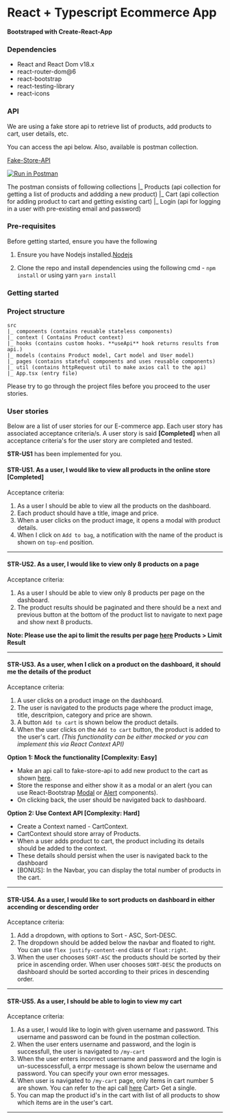 # React + Typescript Ecommerce App

**Bootstraped with Create-React-App**

### Dependencies

- React and React Dom v18.x
- react-router-dom@6
- react-bootstrap
- react-testing-library
- react-icons

### API

We are using a fake store api to retrieve list of products, add products to cart, user details, etc.

You can access the api below. Also, available is postman collection.

[Fake-Store-API](https://fakestoreapi.com/docs)

[![Run in Postman](https://run.pstmn.io/button.svg)](https://god.gw.postman.com/run-collection/1486577-f171c6e2-10ab-4349-bc10-9db4449da719?action=collection%2Ffork&collection-url=entityId%3D1486577-f171c6e2-10ab-4349-bc10-9db4449da719%26entityType%3Dcollection%26workspaceId%3D18e6f11c-8e45-4bea-b35a-8f6ad5fa2c29)

The postman consists of following collections
|_ Products (api collection for getting a list of products and addding a new product)
|_ Cart (api collection for adding product to cart and getting existing cart)
|\_ Login (api for logging in a user with pre-existing email and password)

### Pre-requisites

Before getting started, ensure you have the following

1. Ensure you have Nodejs installed.[Nodejs](https://nodejs.org/en/)

2. Clone the repo and install dependencies using the following cmd - `npm install` or using yarn `yarn install`

### Getting started

### Project structure

```
src
|_ components (contains reusable stateless components)
|_ context ( Contains Product context)
|_ hooks (contains custom hooks. **useApi** hook returns results from api.)
|_ models (contains Product model, Cart model and User model)
|_ pages (contains stateful components and uses reusable components)
|_ util (contains httpRequest util to make axios call to the api)
|_ App.tsx (entry file)
```

Please try to go through the project files before you proceed to the user stories.

### User stories

Below are a list of user stories for our E-commerce app. Each user story has associated acceptance criteria/s.
A user story is said **[Completed]** when all acceptance criteria's for the user story are completed and tested.

**STR-US1** has been implemented for you.

#### STR-US1. As a user, I would like to view all products in the online store [Completed]

Acceptance criteria:

1. As a user I should be able to view all the products on the dashboard.
2. Each product should have a title, image and price.
3. When a user clicks on the product image, it opens a modal with product details.
4. When I click on `Add to bag`, a notification with the name of the product is shown on `top-end` position.

---

#### STR-US2. As a user, I would like to view only 8 products on a page

Acceptance criteria:

1. As a user I should be able to view only 8 products per page on the dashboard.
2. The product results should be paginated and there should be a next and previous button at the bottom of the product list to
   navigate to next page and show next 8 products.

**Note: Please use the api to limit the results per page [here](https://fakestoreapi.com/docs) Products > Limit Result**

---

#### STR-US3. As a user, when I click on a product on the dashboard, it should me the details of the product

Acceptance criteria:

1. A user clicks on a product image on the dashboard.
2. The user is navigated to the products page where the product image, title, descritpion, category and price are shown.
3. A button `Add to cart` is shown below the product details.
4. When the user clicks on the `Add to cart` button, the product is added to the user's cart. _(This functionality can be either mocked or you can implement this via React Context API)_

**Option 1: Mock the functionality [Complexity: Easy]**

- Make an api call to fake-store-api to add new product to the cart as shown [here](https://fakestoreapi.com/docs#c-new).
- Store the response and either show it as a modal or an alert (you can use React-Bootstrap [Modal](https://react-bootstrap.github.io/components/modal/) or [Alert](https://react-bootstrap.github.io/components/alerts/) components).
- On clicking back, the user should be navigated back to dashboard.

**Option 2: Use Context API [Complexity: Hard]**

- Create a Context named - CartContext.
- CartContext should store array of Products.
- When a user adds product to cart, the product including its details should be added to the context.
- These details should persist when the user is navigated back to the dashboard
- [BONUS]: In the Navbar, you can display the total number of products in the cart.

---

#### STR-US4. As a user, I would like to sort products on dashboard in either accending or descending order

Acceptance criteria:

1. Add a dropdown, with options to Sort - ASC, Sort-DESC.
2. The dropdown should be added below the navbar and floated to right. You can use `flex justify-content-end` class or `float:right`.
3. When the user chooses `SORT-ASC` the products should be sorted by their price in ascending order. When user chooses `SORT-DESC` the products on dashboard should be sorted according to their prices in descending order.

---

#### STR-US5. As a user, I should be able to login to view my cart

Acceptance criteria:

1. As a user, I would like to login with given username and password. This username and password can be found in the postman collection.
2. When the user enters username and password, and the login is successfull, the user is navigated to `/my-cart`
3. When the user enters incorrect username and password and the login is un-sucesscessfull, a errpr message is shown below the username and password. You can specify your own error messages.
4. When user is navigated to `/my-cart` page, only items in cart number 5 are shown. You can refer to the api call [here](https://fakestoreapi.com/docs) Cart> Get a single.
5. You can map the product id's in the cart with list of all products to show which items are in the user's cart.

---
